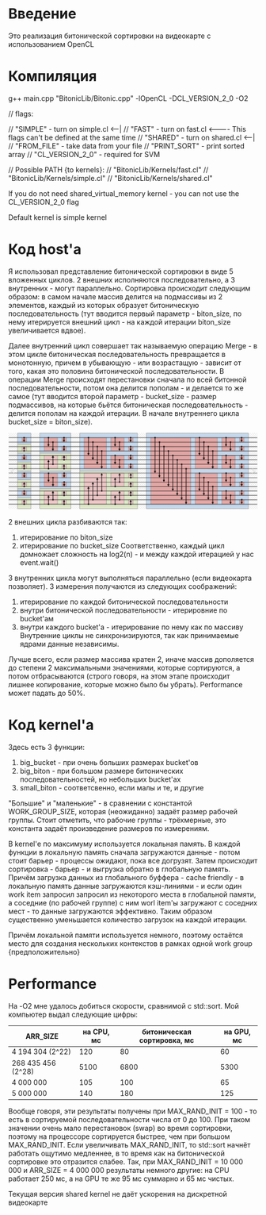 
# Введение

Это реализация битонической сортировки на видеокарте с использованием OpenCL

# Компиляция

g++ main.cpp "BitonicLib/Bitonic.cpp" -lOpenCL -DCL_VERSION_2_0 -O2 

// flags:

// "SIMPLE" - turn on simple.cl       <--|
// "FAST"   - turn on fast.cl         <---- This flags can't be defined at the same time 
// "SHARED" - turn on shared.cl       <--|
// "FROM_FILE" - take data from your file
// "PRINT_SORT" - print sorted array
// "CL_VERSION_2_0" - required for SVM

// Possible PATH {to kernels}:
// "BitonicLib/Kernels/fast.cl"
// "BitonicLib/Kernels/simple.cl"
// "BitonicLib/Kernels/shared.cl"

If you do not need shared_virtual_memory kernel - you can not use the CL_VERSION_2_0 flag

Default kernel is simple kernel

# Код host'а

Я использовал представление битонической сортировки в виде 5 вложенных циклов. 2 внешних исполняются последовательно, а 3 внутренних - могут параллельно.
Сортировка происходит следующим образом: в самом начале массив делится на подмассивы из 2 элементов, каждый из которых образует битоническую последовательность (тут вводится первый параметр - biton_size, по нему итерируется внешний цикл - на каждой итерации biton_size увеличивается вдвое). 

Далее внутренний цикл совершает так называемую операцию Merge - в этом цикле битоническая последовательность превращается в монотонную, причем в убывающую - или возрастащую - зависит от того, какая это половина битонической последовательности. В операции Merge происходят перестановки сначала по всей битонной последовательности, потом она делится пополам - и делается то же самое (тут вводится второй параметр - bucket_size - размер подмассивов, на которые бьётся битоническая последовательность - делится пополам на каждой итерации. В начале внутреннего цикла bucket_size = biton_size).

![Тут должна была быть картинка из википедии. Честно](Images/FromWiki.jpg)

2 внешних цикла разбиваются так:
1) итерирование по biton_size
2) итерирование по bucket_size
Соответственно, каждый цикл домножает сложность на log2(n) - и между каждой итерацией у нас event.wait()

3 внутренних цикла могут выполняться параллельно (если видеокарта позволяет).
3 измерения получаются из следующих соображений:
1) итерирование по каждой битонической последовательности
2) внутри битонической последовательности - итерировние по bucket'ам
3) внутри каждого bucket'а - итерирование по нему как по массиву
Внутренние циклы не синхронизируются, так как принимаемые ядрами данные независимы.

Лучше всего, если размер массива кратен 2, иначе массив дополяется до степени 2 максимальными значениями, которые сортируются, а потом отбрасываются (строго говоря, на этом этапе происходит лишнее копирование, которые можно было бы убрать). Performance может падать до 50%.

# Код kernel'а

Здесь есть 3 функции:
1) big_bucket - при очень больших размерах bucket'ов
2) big_biton - при большом размере битонических последовательностей, но небольших bucket'ах
3) small_biton - соответсвенно, если малы и те, и другие

"Большие" и "маленькие" - в сравнении с константой WORK_GROUP_SIZE, которая (неожиданно) задаёт размер рабочей группы. Стоит отметить, что рабочие группы - трёхмерные, это константа задаёт произведение размеров по измерениям.

В kernel'е по максимуму используется локальная память. В каждой функции в локальную память сначала загружаются данные - потом стоит барьер - процессы ожидают, пока все догрузят. Затем происходит сортировка - барьер - и выгрузка обратно в глобальную память. Причём загрузка данных из глобального буффера - cache friendly - в локальную память данные загружаются кэш-линиями - и если один work item запросил запросил из некоторого места в глобальной памяти, а соседние (по рабочей группе) с ним worl item'ы загружают с соседних мест - то данные загружаются эффективно. Таким образом существенно уменьшается количество загрузок на каждой итерации.

Причём локальной памяти используется немного, поэтому остаётся место для создания нескольких контекстов в рамках одной work group {предположительно}

# Performance

На -O2 мне удалось добиться скорости, сравнимой с std::sort. Мой компьютер выдал следующие цифры:

| ARR_SIZE			 | на CPU, мс |	битоническая сортировка, мс	| на GPU, мс |
| ------------------ | ---------- | ----------------------------| ---------- |
| 4 194 304 (2^22)	 | 120		  |	80							| 60  		 |
| 268 435 456 (2^28) | 5100	 	  |	6800						| 5300       |
| 4 000 000			 | 105		  |	100							| 65 		 |
| 5 000 000			 | 140        |	180							| 125  		 |

Вообще говоря, эти результаты получены при MAX_RAND_INIT = 100 - то есть в сортируемой последовательности числа от 0 до 100. При таком значении очень мало перестановок (swap) во время сортировки, поэтому на процессоре сортируется быстрее, чем при большом MAX_RAND_INIT. Если увеличивать MAX_RAND_INIT, то std::sort начнёт работать ощутимо медленнее, в то время как на битонической сортировке это отразится слабее. Так, при MAX_RAND_INIT = 10 000 000 и ARR_SIZE = 4 000 000 результаты немного другие: на CPU работает 250 мс, а на GPU те же 95 мс суммарно и 65 мс чистых.

Текущая версия shared kernel не даёт ускорения на дискретной видеокарте
